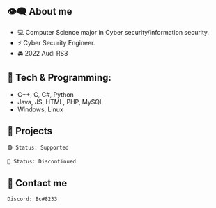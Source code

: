 ## 👁‍🗨 About me
- ‍💻 Computer Science major in Cyber security/Information security.
- ⚡ Cyber Security Engineer.
- 🚘 2022 Audi RS3

## 🔧 Tech & Programming:
  - C++, C, C#, Python
  - Java, JS, HTML, PHP, MySQL
  - Windows, Linux

## 📌 Projects 
    🟢 Status: Supported

    🔴 Status: Discontinued
   
## 💬 Contact me
    Discord: Bc#8233
